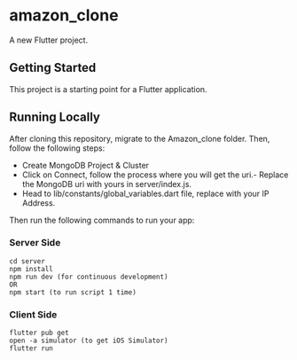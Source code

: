 # amazon_clone

A new Flutter project.

## Getting Started

This project is a starting point for a Flutter application.

## Running Locally

After cloning this repository, migrate to the Amazon_clone folder. Then, follow the following steps:

- Create MongoDB Project & Cluster
- Click on Connect, follow the process where you will get the uri.- Replace the MongoDB uri with yours in server/index.js.
- Head to lib/constants/global_variables.dart file, replace with your IP Address.

Then run the following commands to run your app:

### Server Side
  
  ```console
  cd server
  npm install
  npm run dev (for continuous development)
  OR
  npm start (to run script 1 time)
  ```

### Client Side
  
  ```console
  flutter pub get
  open -a simulator (to get iOS Simulator)
  flutter run
  ```